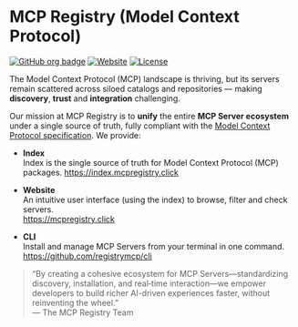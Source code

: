 # MCP Registry (Model Context Protocol)

[![GitHub org badge](https://img.shields.io/badge/organization-registrymcp-blue)](https://github.com/registrymcp) [![Website](https://img.shields.io/badge/website-mcpregistry.click-9cf)](https://mcpregistry.click) [![License](https://img.shields.io/badge/license-Apache%202.0-lightgrey)](LICENSE)

The Model Context Protocol (MCP) landscape is thriving, but its servers remain scattered across siloed catalogs and repositories — making **discovery**, **trust** and **integration** challenging. 

Our mission at MCP Registry is to **unify** the entire **MCP Server ecosystem** under a single source of truth, fully compliant with the [Model Context Protocol specification](https://modelcontextprotocol.io/introduction). We provide:

- **Index**  
  Index is the single source of truth for Model Context Protocol (MCP) packages.
  https://index.mcpregistry.click

- **Website**  
  An intuitive user interface (using the index) to browse, filter and check servers.  
  https://mcpregistry.click

- **CLI**  
  Install and manage MCP Servers from your terminal in one command.  
  https://github.com/registrymcp/cli

> “By creating a cohesive ecosystem for MCP Servers—standardizing discovery, installation, and real‑time interaction—we empower developers to build richer AI-driven experiences faster, without reinventing the wheel.”  
> — The MCP Registry Team
